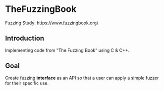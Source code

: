 # TheFuzzingBook
Fuzzing Study: https://www.fuzzingbook.org/

## Introduction
Implementing code from "The Fuzzing Book" using C & C++.

## Goal
Create fuzzing **interface** as an API so that a user can apply a simple fuzzer for their specific use. 
